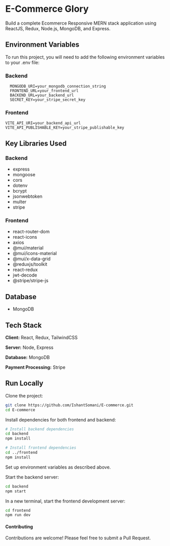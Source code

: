 
# E-Commerce Glory

Build a complete Ecommerce Responsive MERN stack application using ReactJS, Redux, Node.js, MongoDB, and Express.

## Environment Variables

To run this project, you will need to add the following environment variables to your .env file:

### Backend
      MONGODB_URI=your_mongodb_connection_string      
      FRONTEND_URL=your_frontend_url 
      BACKEND_URL=your_backend_url 
      SECRET_KEY=your_stripe_secret_key

### Frontend
    VITE_API_URI=your_backend_api_url
    VITE_API_PUBLISHABLE_KEY=your_stripe_publishable_key


## Key Libraries Used

### Backend
- express
- mongoose
- cors
- dotenv
- bcrypt
- jsonwebtoken
- multer
- stripe

### Frontend
- react-router-dom
- react-icons
- axios
- @mui/material
- @mui/icons-material
- @mui/x-data-grid
- @reduxjs/toolkit
- react-redux
- jwt-decode
- @stripe/stripe-js

## Database
- MongoDB

## Tech Stack

**Client:** React, Redux, TailwindCSS

**Server:** Node, Express

**Database:** MongoDB

**Payment Processing:** Stripe



## Run Locally

Clone the project:

```bash
git clone https://github.com/IshantSomani/E-commerce.git
cd E-commerce
```

Install dependencies for both frontend and backend:

```bash
# Install backend dependencies
cd backend
npm install

# Install frontend dependencies
cd ../frontend
npm install
```
Set up environment variables as described above.

Start the backend server:
```bash
cd backend
npm start
```

In a new terminal, start the frontend development server:

```bash
cd frontend
npm run dev
```

#### Contributing
Contributions are welcome! Please feel free to submit a Pull Request.